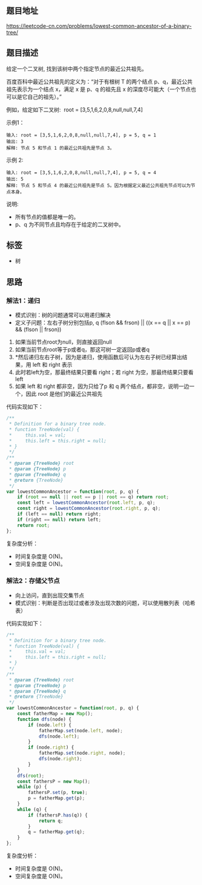 ## 题目地址

https://leetcode-cn.com/problems/lowest-common-ancestor-of-a-binary-tree/

## 题目描述

给定一个二叉树, 找到该树中两个指定节点的最近公共祖先。

百度百科中最近公共祖先的定义为：“对于有根树 T 的两个结点 p、q，最近公共祖先表示为一个结点 x，满足 x 是 p、q 的祖先且 x 的深度尽可能大（一个节点也可以是它自己的祖先）。”

例如，给定如下二叉树:  root = [3,5,1,6,2,0,8,null,null,7,4]

示例1：
```
输入: root = [3,5,1,6,2,0,8,null,null,7,4], p = 5, q = 1
输出: 3
解释: 节点 5 和节点 1 的最近公共祖先是节点 3。
```

示例 2:
```
输入: root = [3,5,1,6,2,0,8,null,null,7,4], p = 5, q = 4
输出: 5
解释: 节点 5 和节点 4 的最近公共祖先是节点 5。因为根据定义最近公共祖先节点可以为节点本身。
```

说明:

- 所有节点的值都是唯一的。
- p、q 为不同节点且均存在于给定的二叉树中。

## 标签

- 树

## 思路

### 解法1：递归

- 模式识别：树的问题通常可以用递归解决
- 定义子问题：左右子树分别包括p, q
  (flson && frson) || ((x == q || x == p) && (flson || frson))

1. 如果当前节点root为null，则直接返回null
2. 如果当前节点root等于p或者q，那这可树一定返回p或者q
3. *然后递归左右子树，因为是递归，使用函数后可认为左右子树已经算出结果，用 left 和 right 表示
4. 此时若left为空，那最终结果只要看 right；若 right 为空，那最终结果只要看 left
5. 如果 left 和 right 都非空，因为只给了p 和 q 两个结点，都非空，说明一边一个，因此 root 是他们的最近公共祖先

代码实现如下：
```javascript
/**
 * Definition for a binary tree node.
 * function TreeNode(val) {
 *     this.val = val;
 *     this.left = this.right = null;
 * }
 */
/**
 * @param {TreeNode} root
 * @param {TreeNode} p
 * @param {TreeNode} q
 * @return {TreeNode}
 */
var lowestCommonAncestor = function(root, p, q) {
    if (root == null || root == p || root == q) return root;
    const left = lowestCommonAncestor(root.left, p, q);
    const right = lowestCommonAncestor(root.right, p, q);
    if (left == null) return right;
    if (right == null) return left;
    return root;
};
```

复杂度分析：

- 时间复杂度是 O(N)。
- 空间复杂度是 O(N)。

### 解法2：存储父节点

- 向上访问，直到出现交集节点
- 模式识别：判断是否出现过或者涉及出现次数的问题，可以使用散列表（哈希表）

代码实现如下：
```javascript
/**
 * Definition for a binary tree node.
 * function TreeNode(val) {
 *     this.val = val;
 *     this.left = this.right = null;
 * }
 */
/**
 * @param {TreeNode} root
 * @param {TreeNode} p
 * @param {TreeNode} q
 * @return {TreeNode}
 */
var lowestCommonAncestor = function(root, p, q) {
    const fatherMap = new Map();
    function dfs(node) {
        if (node.left) {
            fatherMap.set(node.left, node);
            dfs(node.left);
        }
        if (node.right) {
            fatherMap.set(node.right, node);
            dfs(node.right);
        }
    }
    dfs(root);
    const fathersP = new Map();
    while (p) {
        fathersP.set(p, true);
        p = fatherMap.get(p);
    }
    while (q) {
        if (fathersP.has(q)) {
            return q;
        }
        q = fatherMap.get(q);
    }
};
```

复杂度分析：

- 时间复杂度是 O(N)。
- 空间复杂度是 O(N)。
